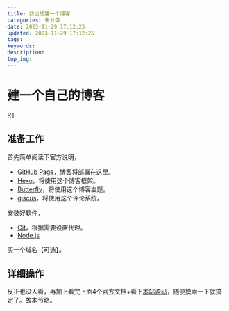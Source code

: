 ```yaml
---
title: 我也想建一个博客
categories: 未分类
date: 2023-11-29 17:12:25
updated: 2023-11-29 17:12:25
tags:
keywords:
description:
top_img:
---
```

# 建一个自己的博客
RT

## 准备工作

首先简单阅读下官方说明，
- [GitHub Page](https://pages.github.com/)，博客将部署在这里。
- [Hexo](https://hexo.io/)，将使用这个博客框架。
- [Butterfly](https://butterfly.js.org/)，将使用这个博客主题。
- [giscus](https://giscus.app/)，将使用这个评论系统。

安装好软件，
- [Git](https://git-scm.com/)，根据需要设置代理。
- [Node.js](https://nodejs.org/en)

买一个域名【可选】。

## 详细操作
反正也没人看，再加上看完上面4个官方文档+看下[本站源码](https://github.com/dvoprm/dvoprm.github.io)，随便摸索一下就搞定了。故本节略。